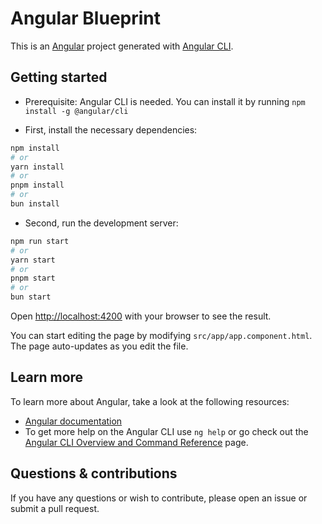 # Angular Blueprint

This is an [Angular](https://angular.io) project generated with [Angular CLI](https://github.com/angular/angular-cli).

## Getting started

- Prerequisite: Angular CLI is needed. You can install it by running `npm install -g @angular/cli`

- First, install the necessary dependencies:

```bash
npm install
# or
yarn install
# or
pnpm install
# or
bun install
```

- Second, run the development server:

```bash
npm run start
# or
yarn start
# or
pnpm start
# or
bun start
```

Open [http://localhost:4200](http://localhost:4200) with your browser to see the result.

You can start editing the page by modifying `src/app/app.component.html`. The page auto-updates as you edit the file.

## Learn more

To learn more about Angular, take a look at the following resources:

- [Angular documentation](https://angular.io/docs)
- To get more help on the Angular CLI use `ng help` or go check out
  the [Angular CLI Overview and Command Reference](https://angular.io/cli) page.

## Questions & contributions

If you have any questions or wish to contribute, please open an issue or submit a pull request.
